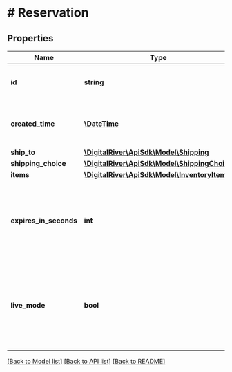 # # Reservation

## Properties

Name | Type | Description | Notes
------------ | ------------- | ------------- | -------------
**id** | **string** | The unique identifier for the reservation. | [optional] 
**created_time** | [**\DateTime**](\DateTime.md) | The time when the reservation was created. | [optional] [readonly] 
**ship_to** | [**\DigitalRiver\ApiSdk\Model\Shipping**](Shipping.md) |  | [optional] 
**shipping_choice** | [**\DigitalRiver\ApiSdk\Model\ShippingChoice**](ShippingChoice.md) |  | [optional] 
**items** | [**\DigitalRiver\ApiSdk\Model\InventoryItem[]**](InventoryItem.md) |  | [optional] 
**expires_in_seconds** | **int** | A positive integer that specifies the number of seconds before the reservation expires and is deleted. | [optional] 
**live_mode** | **bool** | Has the value true if the object exists in live mode or the value false if the object exists in test mode. | [optional] 

[[Back to Model list]](../../README.md#documentation-for-models) [[Back to API list]](../../README.md#documentation-for-api-endpoints) [[Back to README]](../../README.md)


